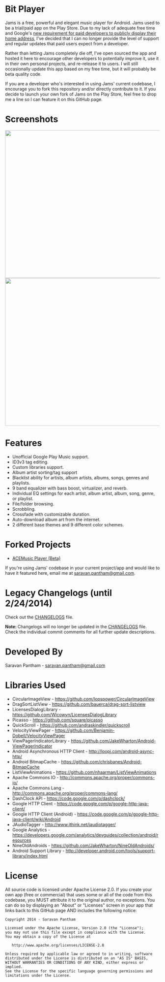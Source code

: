 Bit Player
===================
Jams is a free, powerful and elegant music player for Android. Jams used to be a trial/paid app on the Play Store. Due to my lack of adequate free time and Google's <a href="http://phandroid.com/2014/09/18/google-play-now-requires-devs-to-make-their-home-address-public/">new requirement for paid developers to publicly display their home address</a>, I've decided that I can no longer provide the level of support and regular updates that paid users expect from a developer. 

Rather than letting Jams completely die off, I've open sourced the app and hosted it here to encourage other developers to potentially improve it, use it in their own personal projects, and re-release it to users. I will still occasionally update this app based on my free time, but it will probably be beta quality code. 

If you are a developer who's interested in using Jams' current codebase, I encourage you to fork this repository and/or directly contribute to it. If you decide to launch your own fork of Jams on the Play Store, feel free to drop me a line so I can feature it on this GitHub page.

Screenshots
============
<img src="http://i.imgur.com/2hdMFzP.jpg" width=761 height=480>
<img src="http://i.imgur.com/tdLiCVY.jpg" width=761 height=480>

Features
=========
* Unofficial Google Play Music support.
* ID3v3 tag editing.
* Custom libraries support.
* Album artist sorting/tag support
* Blacklist ability for artists, album artists, albums, songs, genres and playlists.
* 9 band equalizer with bass boost, virtualizer, and reverb.
* Individual EQ settings for each artist, album artist, album, song, genre, or playlist.
* File/folder browsing.
* Scrobbling.
* Crossfade with customizable duration.
* Auto-download album art from the internet.
* 2 different base themes and 9 different color schemes.

Forked Projects
================

* <a href="http://forum.xda-developers.com/android/apps-games/complete-material-design-acemusic-t2904994">ACEMusic Player (Beta)</a>

If you're using Jams' codebase in your current project/app and would like to have it featured here, email me at saravan.pantham@gmail.com.

Legacy Changelogs (until 2/24/2014)
======================================
Check out the <a href="https://github.com/psaravan/JamsMusicPlayer/blob/master/CHANGELOGS.md">CHANGELOGS</a> file. 

<b>Note: </b> Changelogs will no longer be updated in the <a href="http://github.com/psaravan/JamsMusicPlayer/blob/master/CHANGELOGS.md">CHANGELOGS</a> file. Check the individual commit comments for all further update descriptions.

Developed By
============
Saravan Pantham - saravan.pantham@gmail.com

Libraries Used
===========================
* CircularImageView - https://github.com/lopspower/CircularImageView
* DragSortListView - https://github.com/bauerca/drag-sort-listview
* LicensesDialogLibrary - https://github.com/Wicowyn/LicensesDialogLibrary
* Picasso - https://github.com/square/picasso
* QuickScroll - https://github.com/andraskindler/quickscroll
* VelocityViewPager - https://github.com/Benjamin-Dobell/VelocityViewPager
* ViewPagerIndicatorLibrary - https://github.com/JakeWharton/Android-ViewPagerIndicator
* Android Asynchronous HTTP Client - http://loopj.com/android-async-http/
* Android BitmapCache - https://github.com/chrisbanes/Android-BitmapCache
* ListViewAnimations - https://github.com/nhaarman/ListViewAnimations
* Apache Commons IO - http://commons.apache.org/proper/commons-io/
* Apache Commons Lang - http://commons.apache.org/proper/commons-lang/
* DashClock API - https://code.google.com/p/dashclock/
* Google HTTP Client - https://code.google.com/p/google-http-java-client/
* Google HTTP Client (Android) - https://code.google.com/p/google-http-java-client/wiki/Android
* JAudioTagger - http://www.jthink.net/jaudiotagger/
* Google Analytics - https://developers.google.com/analytics/devguides/collection/android/resources
* NineOldAndroids - https://github.com/JakeWharton/NineOldAndroids/
* Android Support Library - http://developer.android.com/tools/support-library/index.html

License
========
All source code is licensed under Apache License 2.0. If you create your own app (free or commercial) that uses some or all of the code from this codebase, you MUST attribute it to the original author, no exceptions. You can do so by displaying an "About" or "Licenses" screen in your app that links back to this GitHub page AND includes the following notice: 

    Copyright 2014 - Saravan Pantham

    Licensed under the Apache License, Version 2.0 (the "License");
    you may not use this file except in compliance with the License.
    You may obtain a copy of the License at

       http://www.apache.org/licenses/LICENSE-2.0

    Unless required by applicable law or agreed to in writing, software
    distributed under the License is distributed on an "AS IS" BASIS,
    WITHOUT WARRANTIES OR CONDITIONS OF ANY KIND, either express or implied.
    See the License for the specific language governing permissions and
    limitations under the License.



